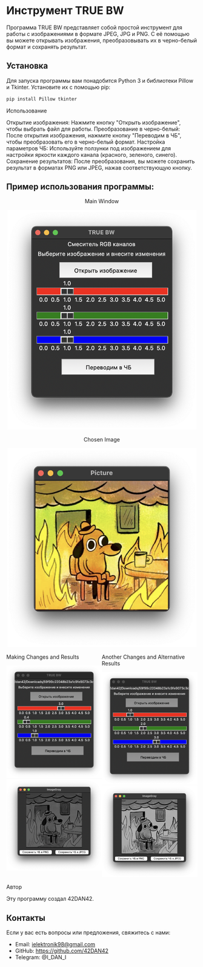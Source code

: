 # Инструмент TRUE BW

Программа TRUE BW представляет собой простой инструмент для работы с изображениями в формате JPEG, JPG и PNG. С её помощью вы можете открывать изображения, преобразовывать их в черно-белый формат и сохранять результат.

## Установка

Для запуска программы вам понадобится Python 3 и библиотеки Pillow и Tkinter. Установите их с помощью pip:

```sh
pip install Pillow tkinter
```

Использование

Открытие изображения: Нажмите кнопку "Открыть изображение", чтобы выбрать файл для работы.
Преобразование в черно-белый: После открытия изображения, нажмите кнопку "Переводим в ЧБ", чтобы преобразовать его в черно-белый формат.
Настройка параметров ЧБ: Используйте ползунки под изображением для настройки яркости каждого канала (красного, зеленого, синего).
Сохранение результатов: После преобразования, вы можете сохранить результат в форматах PNG или JPEG, нажав соответствующую кнопку.



## Пример использования программы:


<div style="text-align: center;">
  <p>Main Window</p>
  <img src="https://github.com/42DAN42/RGB_to_BW/blob/master/Screenshots/1%20Main%20window.png?raw=true" width="500px">
</div>
<div style="text-align: center;">
  <p>Chosen Image</p>
  <img src="https://github.com/42DAN42/RGB_to_BW/blob/master/Screenshots/2%20Chosen%20image.png?raw=true" width="500px">
</div>
<div style="display: flex; justify-content: space-between;">
  <div>
    <p>Making Changes and Results</p>
    <img src="https://github.com/42DAN42/RGB_to_BW/blob/master/Screenshots/3%20Making%20changes%20.png?raw=true" width="400">
    <img src="https://github.com/42DAN42/RGB_to_BW/blob/master/Screenshots/4%20Results.png?raw=true" width="400">
  </div>
  <div>
    <p>Another Changes and Alternative Results</p>
    <img src="https://github.com/42DAN42/RGB_to_BW/blob/master/Screenshots/5%20Another%20changes.png?raw=true" width="400">
    <img src="https://github.com/42DAN42/RGB_to_BW/blob/master/Screenshots/6%20Alternative%20results.png?raw=true" width="400">
  </div>
</div>



Автор

Эту программу создал 42DAN42.

## Контакты
Если у вас есть вопросы или предложения, свяжитесь с нами:

- Email: ielektronik98@gmail.com
- GitHub: https://github.com/42DAN42
- Telegram: @I_DAN_I
